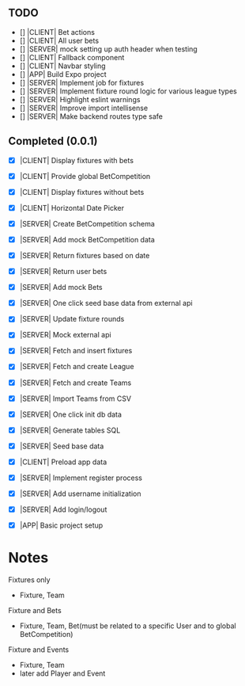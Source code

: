 ## TODO

- [] |CLIENT| Bet actions
- [] |CLIENT| All user bets
- [] |SERVER| mock setting up auth header when testing
- [] |CLIENT| Fallback component
- [] |CLIENT| Navbar styling
- [] |APP| Build Expo project
- [] |SERVER| Implement job for fixtures
- [] |SERVER| Implement fixture round logic for various league types
- [] |SERVER| Highlight eslint warnings
- [] |SERVER| Improve import intellisense
- [] |SERVER| Make backend routes type safe

## Completed (0.0.1)
- [x] |CLIENT| Display fixtures with bets
- [x] |CLIENT| Provide global BetCompetition

- [x] |CLIENT| Display fixtures without bets

- [x] |CLIENT| Horizontal Date Picker

- [x] |SERVER| Create BetCompetition schema
- [x] |SERVER| Add mock BetCompetition data
- [x] |SERVER| Return fixtures based on date
- [x] |SERVER| Return user bets
- [x] |SERVER| Add mock Bets
- [x] |SERVER| One click seed base data from external api
- [x] |SERVER| Update fixture rounds
- [x] |SERVER| Mock external api
- [x] |SERVER| Fetch and insert fixtures
- [x] |SERVER| Fetch and create League
- [x] |SERVER| Fetch and create Teams
- [x] |SERVER| Import Teams from CSV
- [x] |SERVER| One click init db data
- [x] |SERVER| Generate tables SQL
- [x] |SERVER| Seed base data
- [x] |CLIENT| Preload app data
- [x] |SERVER| Implement register process
- [x] |SERVER| Add username initialization
- [x] |SERVER| Add login/logout
- [x] |APP| Basic project setup

# Notes
Fixtures only
- Fixture, Team

Fixture and Bets
- Fixture, Team, Bet(must be related to a specific User and to global BetCompetition)

Fixture and Events
- Fixture, Team
- later add Player and Event